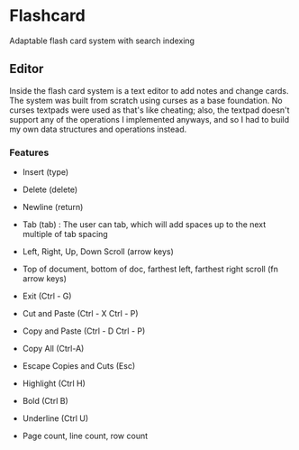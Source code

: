 # Flashcard
Adaptable flash card system with search indexing

## Editor
Inside the flash card system is a text editor to add notes and change cards. The system was built from scratch using
curses as a base foundation. No curses textpads were used as that's like cheating; also, the textpad doesn't support
any of the operations I implemented anyways, and so I had to build my own data structures and operations instead.
### Features
- Insert (type)
- Delete (delete)
- Newline (return)
- Tab (tab) : The user can tab, which will add spaces up to the next multiple of tab spacing

- Left, Right, Up, Down Scroll (arrow keys)
- Top of document, bottom of doc, farthest left, farthest right scroll (fn arrow keys)

- Exit (Ctrl - G) 

- Cut and Paste (Ctrl - X Ctrl - P)
- Copy and Paste (Ctrl - D Ctrl - P)
- Copy All (Ctrl-A)
- Escape Copies and Cuts (Esc)

- Highlight (Ctrl H)
- Bold (Ctrl B)
- Underline (Ctrl U)

- Page count, line count, row count



